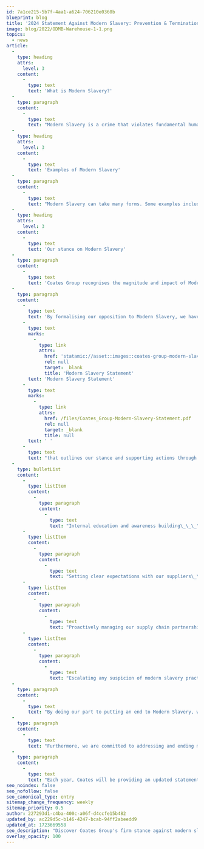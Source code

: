 ```yaml
---
id: 7a1ce215-5b7f-4aa1-a624-706210e0360b
blueprint: blog
title: '2024 Statement Against Modern Slavery: Prevention & Termination'
image: blog/2022/ODMB-Warehouse-1-1.png
topics:
  - news
article:
  -
    type: heading
    attrs:
      level: 3
    content:
      -
        type: text
        text: 'What is Modern Slavery?'
  -
    type: paragraph
    content:
      -
        type: text
        text: "Modern Slavery is a crime that violates fundamental human rights and deprives individuals of their liberty through exploitation for another party’s personal or commercial gain. \_"
  -
    type: heading
    attrs:
      level: 3
    content:
      -
        type: text
        text: 'Examples of Modern Slavery'
  -
    type: paragraph
    content:
      -
        type: text
        text: "Modern Slavery can take many forms. Some examples include human trafficking, slavery, servitude, forced labour, child labour, forced or servile marriage, the sale and exploitation of children and debt bondage. \_"
  -
    type: heading
    attrs:
      level: 3
    content:
      -
        type: text
        text: 'Our stance on Modern Slavery'
  -
    type: paragraph
    content:
      -
        type: text
        text: 'Coates Group recognises the magnitude and impact of Modern Slavery across the world, and we wholeheartedly oppose and denounce modern slavery in all its forms. '
  -
    type: paragraph
    content:
      -
        type: text
        text: 'By formalising our opposition to Modern Slavery, we have developed our '
      -
        type: text
        marks:
          -
            type: link
            attrs:
              href: 'statamic://asset::images::coates-group-modern-slavery-statement-2024-updated.pdf'
              rel: null
              target: _blank
              title: 'Modern Slavery Statement'
        text: 'Modern Slavery Statement'
      -
        type: text
        marks:
          -
            type: link
            attrs:
              href: /files/Coates_Group-Modern-Slavery-Statement.pdf
              rel: null
              target: _blank
              title: null
        text: ' '
      -
        type: text
        text: "that outlines our stance and supporting actions through:\_ \_\_"
  -
    type: bulletList
    content:
      -
        type: listItem
        content:
          -
            type: paragraph
            content:
              -
                type: text
                text: "Internal education and awareness building\_\_\_"
      -
        type: listItem
        content:
          -
            type: paragraph
            content:
              -
                type: text
                text: "Setting clear expectations with our suppliers\_\_\_"
      -
        type: listItem
        content:
          -
            type: paragraph
            content:
              -
                type: text
                text: "Proactively managing our supply chain partnerships\_\_"
      -
        type: listItem
        content:
          -
            type: paragraph
            content:
              -
                type: text
                text: "Escalating any suspicion of modern slavery practices\_\_"
  -
    type: paragraph
    content:
      -
        type: text
        text: "By doing our part to putting an end to Modern Slavery, we bring more awareness to the issue at hand and hold ourselves accountable to source products and services from suppliers who comply with all laws and regulations and support fundamental human rights. \_"
  -
    type: paragraph
    content:
      -
        type: text
        text: "Furthermore, we are committed to addressing and ending modern slavery by working with partners who ensure fair, dignified workplaces and conditions are put in place for their employees and those we engage with. We also hold our partners accountable for identifying, mitigating, and remedying any potential modern slavery risks within their operations and will not hesitate to terminate our relationships with those that do not comply with our stance on modern slavery. \_"
  -
    type: paragraph
    content:
      -
        type: text
        text: "Each year, Coates will be providing an updated statement on Modern Slavery that describes our actions to address the risks associated with this crime.\_"
seo_noindex: false
seo_nofollow: false
seo_canonical_type: entry
sitemap_change_frequency: weekly
sitemap_priority: 0.5
author: 227293d1-c4ba-400c-a06f-d4ccfe15b482
updated_by: ac229d5c-b146-4247-bcab-94ff2abeedd9
updated_at: 1723669558
seo_description: "Discover Coates Group's firm stance against modern slavery. Dive into our measures for prevention and our commitment to upholding human rights. Learn more!"
overlay_opacity: 100
---
```

